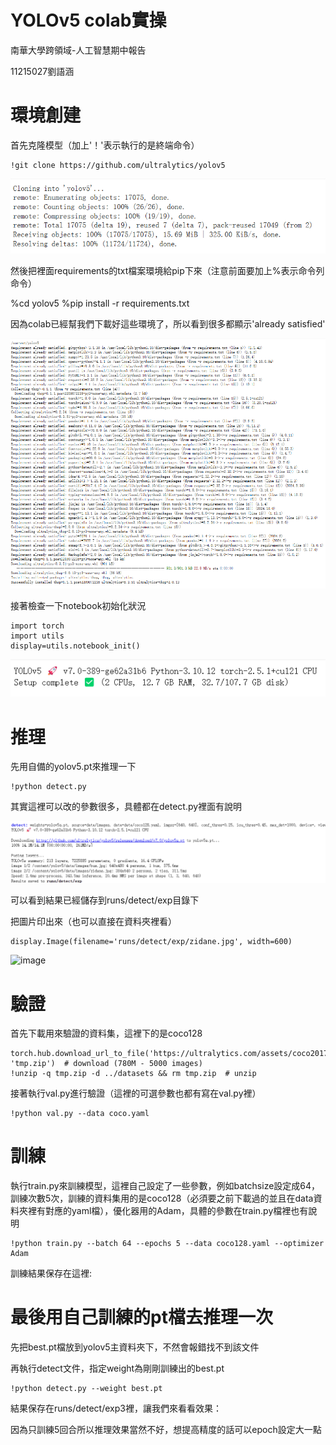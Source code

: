 # YOLOv5 colab實操

南華大學跨領域-人工智慧期中報告

11215027劉語涵

# 環境創建
首先克隆模型（加上'！'表示執行的是終端命令）

```
!git clone https://github.com/ultralytics/yolov5
```

![image](https://github.com/Han931026/Final-report/blob/main/1.png)

然後把裡面requirements的txt檔案環境給pip下來（注意前面要加上%表示命令列命令）

%cd yolov5
%pip install -r requirements.txt

因為colab已經幫我們下載好這些環境了，所以看到很多都顯示'already satisfied'

![image](https://github.com/Han931026/Final-report/blob/main/2.png)

接著檢查一下notebook初始化狀況

```
import torch
import utils
display=utils.notebook_init()
```
![image](https://github.com/Han931026/Final-report/blob/main/3.png)

# 推理

先用自備的yolov5.pt來推理一下

```
!python detect.py
```

其實這裡可以改的參數很多，具體都在detect.py裡面有說明

![image](https://github.com/Han931026/Final-report/blob/main/4.png)

可以看到結果已經儲存到runs/detect/exp目錄下


把圖片印出來（也可以直接在資料夾裡看）

```
display.Image(filename='runs/detect/exp/zidane.jpg', width=600)
```

![image](https://github.com/Han931026/Final-report/blob/main/%E5%9C%961.png)

# 驗證

首先下載用來驗證的資料集，這裡下的是coco128

```
torch.hub.download_url_to_file('https://ultralytics.com/assets/coco2017val.zip', 'tmp.zip')  # download (780M - 5000 images)
!unzip -q tmp.zip -d ../datasets && rm tmp.zip  # unzip
```

接著執行val.py進行驗證（這裡的可選參數也都有寫在val.py裡）

```
!python val.py --data coco.yaml
```


#  訓練

執行train.py來訓練模型，這裡自己設定了一些參數，例如batchsize設定成64，訓練次數5次，訓練的資料集用的是coco128（必須要之前下載過的並且在data資料夾裡有對應的yaml檔），優化器用的Adam，具體的參數在train.py檔裡也有說明

```
!python train.py --batch 64 --epochs 5 --data coco128.yaml --optimizer Adam
```


訓練結果保存在這裡:


# 最後用自己訓練的pt檔去推理一次

先把best.pt檔放到yolov5主資料夾下，不然會報錯找不到該文件


再執行detect文件，指定weight為剛剛訓練出的best.pt

```
!python detect.py --weight best.pt
```


結果保存在runs/detect/exp3裡，讓我們來看看效果：


因為只訓練5回合所以推理效果當然不好，想提高精度的話可以epoch設定大一點
